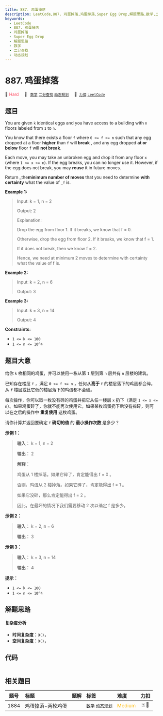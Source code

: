 ```yaml
---
title: 887. 鸡蛋掉落
description: LeetCode,887. 鸡蛋掉落,鸡蛋掉落,Super Egg Drop,解题思路,数学,二分查找,动态规划
keywords:
  - LeetCode
  - 887. 鸡蛋掉落
  - 鸡蛋掉落
  - Super Egg Drop
  - 解题思路
  - 数学
  - 二分查找
  - 动态规划
---
```


# 887. 鸡蛋掉落

🔴 <font color=#ff334b>Hard</font>&emsp; 🔖&ensp; [`数学`](/tag/math.md) [`二分查找`](/tag/binary-search.md) [`动态规划`](/tag/dynamic-programming.md)&emsp; 🔗&ensp;[`力扣`](https://leetcode.cn/problems/super-egg-drop) [`LeetCode`](https://leetcode.com/problems/super-egg-drop)

## 题目

You are given `k` identical eggs and you have access to a building with `n`
floors labeled from `1` to `n`.

You know that there exists a floor `f` where `0 <= f <= n` such that any egg
dropped at a floor **higher** than `f` will **break** , and any egg dropped
**at or below** floor `f` will **not break**.

Each move, you may take an unbroken egg and drop it from any floor `x` (where
`1 <= x <= n`). If the egg breaks, you can no longer use it. However, if the
egg does not break, you may **reuse** it in future moves.

Return _the**minimum number of moves** that you need to determine **with
certainty** what the value of _`f` is.



**Example 1:**

> Input: k = 1, n = 2
> 
> Output: 2
> 
> Explanation:
> 
> Drop the egg from floor 1. If it breaks, we know that f = 0.
> 
> Otherwise, drop the egg from floor 2. If it breaks, we know that f = 1.
> 
> If it does not break, then we know f = 2.
> 
> Hence, we need at minimum 2 moves to determine with certainty what the value of f is.

**Example 2:**

> Input: k = 2, n = 6
> 
> Output: 3

**Example 3:**

> Input: k = 3, n = 14
> 
> Output: 4

**Constraints:**

  * `1 <= k <= 100`
  * `1 <= n <= 10^4`


## 题目大意

给你 `k` 枚相同的鸡蛋，并可以使用一栋从第 `1` 层到第 `n` 层共有 `n` 层楼的建筑。

已知存在楼层 `f` ，满足 `0 <= f <= n` ，任何从**高于** `f` 的楼层落下的鸡蛋都会碎，从 `f`
楼层或比它低的楼层落下的鸡蛋都不会破。

每次操作，你可以取一枚没有碎的鸡蛋并把它从任一楼层 `x` 扔下（满足 `1 <= x <=
n`）。如果鸡蛋碎了，你就不能再次使用它。如果某枚鸡蛋扔下后没有摔碎，则可以在之后的操作中 **重复使用** 这枚鸡蛋。

请你计算并返回要确定 `f` **确切的值** 的 **最小操作次数** 是多少？

**示例 1：**

> 
> 
> 
> 
> 
> **输入：** k = 1, n = 2
> 
> **输出：** 2
> 
> **解释：**
> 
> 鸡蛋从 1 楼掉落。如果它碎了，肯定能得出 f = 0 。 
> 
> 否则，鸡蛋从 2 楼掉落。如果它碎了，肯定能得出 f = 1 。 
> 
> 如果它没碎，那么肯定能得出 f = 2 。 
> 
> 因此，在最坏的情况下我们需要移动 2 次以确定 f 是多少。 
> 
> 

**示例 2：**

> 
> 
> 
> 
> 
> **输入：** k = 2, n = 6
> 
> **输出：** 3
> 
> 

**示例 3：**

> 
> 
> 
> 
> 
> **输入：** k = 3, n = 14
> 
> **输出：** 4
> 
> 

**提示：**

  * `1 <= k <= 100`
  * `1 <= n <= 10^4`


## 解题思路

#### 复杂度分析

- **时间复杂度**：`O()`，
- **空间复杂度**：`O()`，

## 代码

```javascript

```

## 相关题目

<!-- prettier-ignore -->
| 题号 | 标题 | 题解 | 标签 | 难度 | 力扣 |
| :------: | :------ | :------: | :------ | :------ | :------: |
| 1884 | 鸡蛋掉落-两枚鸡蛋 |  |  [`数学`](/tag/math.md) [`动态规划`](/tag/dynamic-programming.md) | <font color=#ffb800>Medium</font> | [🀄️](https://leetcode.cn/problems/egg-drop-with-2-eggs-and-n-floors) [🔗](https://leetcode.com/problems/egg-drop-with-2-eggs-and-n-floors) |
